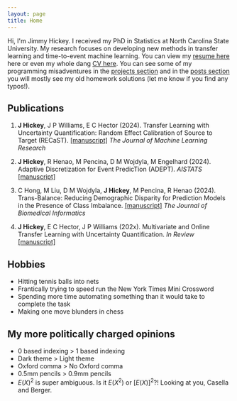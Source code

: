 ```yaml
---
layout: page
title: Home
---
```


Hi, I'm Jimmy Hickey. I received my PhD in Statistics at North Carolina State University. My research focuses on developing new methods in transfer learning and time-to-event machine learning. You can view my <a href="/files/Jimmy_Hickey_Resume.pdf" target="_blank">resume here</a> here or even my whole dang <a href="/files/Jimmy_Hickey_CV.pdf" target="_blank">CV here</a>.
You can see some of my programming misadventures in the [projects section](projects) and in the [posts section](posts/post_archive) you will mostly see my old homework solutions (let me know if you find any typos!). 


## Publications
1. **J Hickey**, J P Williams, E C Hector (2024). Transfer Learning with Uncertainty Quantification: Random Effect Calibration of Source to Target (RECaST). [[manuscript]](https://www.jmlr.org/papers/v25/22-1369.html) _The Journal of Machine Learning Research_

2. **J Hickey**, R Henao, M Pencina, D M Wojdyla, M Engelhard (2024). Adaptive Discretization for Event PredicTion (ADEPT). _AISTATS_ [[manuscript]](https://proceedings.mlr.press/v238/hickey24a.html)
 
3. C Hong, M Liu, D M Wojdyla, **J Hickey**, M Pencina, R Henao (2024). Trans-Balance: Reducing Demographic Disparity for Prediction Models in the Presence of Class Imbalance. [[manuscript]](https://www.sciencedirect.com/science/article/abs/pii/S1532046423002538?via%3Dihub) _The Journal of Biomedical Informatics_

4. **J Hickey**, E C Hector, J P Williams (202x). Multivariate and Online Transfer Learning with Uncertainty Quantification. _In Review_ [[manuscript]](https://arxiv.org/abs/2411.12555)


## Hobbies
* Hitting tennis balls into nets
* Frantically trying to speed run the New York Times Mini Crossword
* Spending more time automating something than it would take to complete the task
* Making one move blunders in chess

## My more politically charged opinions
* 0 based indexing > 1 based indexing
* Dark theme > Light theme
* Oxford comma > No Oxford comma
* 0.5mm pencils > 0.9mm pencils
* $E(X)^2$ is super ambiguous. Is it $E(X^2)$ or $[E(X)]^2$?! Looking at you, Casella and Berger.
